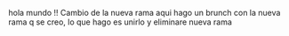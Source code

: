 hola mundo !!
Cambio de la nueva rama  aqui hago un brunch con la nueva rama q se creo, lo que hago es unirlo y eliminare nueva rama 
